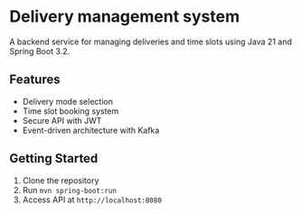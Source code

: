 # Delivery management system

A backend service for managing deliveries and time slots using Java 21 and Spring Boot 3.2.

## Features
- Delivery mode selection
- Time slot booking system
- Secure API with JWT
- Event-driven architecture with Kafka

## Getting Started
1. Clone the repository
2. Run `mvn spring-boot:run`
3. Access API at `http://localhost:8080`

